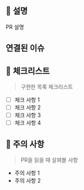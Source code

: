 ## 💁 설명

PR 설명

## 연결된 이슈

## 📑 체크리스트

> 구현한 목록 체크리스트

- [ ] 체크 사항 1
- [ ] 체크 사항 2
- [ ] 체크 사항 3
- [ ] 체크 사항 4

## 🚧 주의 사항

> PR을 읽을 때 살펴볼 사항

- 주의 사항 1
- 주의 사항 2
